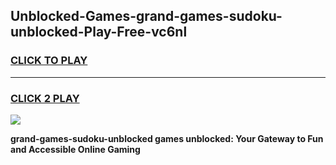 
## Unblocked-Games-grand-games-sudoku-unblocked-Play-Free-vc6nl
<h3>
<a href="https://premium76.site?title=grand-games-sudoku-unblocked&ref=09A">CLICK TO PLAY</a></h3>
<hr>

<h3>
<a href="https://premium76.site?title=grand-games-sudoku-unblocked&ref=09A">CLICK 2 PLAY</a>
  
</h3>

<a href="https://premium76.site?title=grand-games-sudoku-unblocked&ref=09A"><img src="https://clearcache.store/games.png"></a>


**grand-games-sudoku-unblocked games unblocked: Your Gateway to Fun and Accessible Online Gaming**
